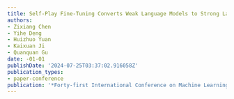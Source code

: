 ```yaml
---
title: Self-Play Fine-Tuning Converts Weak Language Models to Strong Language Models
authors:
- Zixiang Chen
- Yihe Deng
- Huizhuo Yuan
- Kaixuan Ji
- Quanquan Gu
date: -01-01
publishDate: '2024-07-25T03:37:02.916058Z'
publication_types:
- paper-conference
publication: '*Forty-first International Conference on Machine Learning*'
---
```

